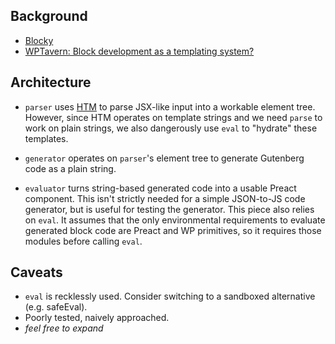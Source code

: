 ## Background

* [Blocky](https://github.com/youknowriad/blocky)
* [WPTavern: Block development as a templating system?](https://wptavern.com/a-world-where-some-block-development-is-merely-a-templating-system-with-no-build-process)

## Architecture

* `parser` uses [HTM](https://www.npmjs.com/package/htm) to parse JSX-like input into a workable element tree. However, since HTM operates on template strings and we need `parse` to work on plain strings, we also dangerously use `eval` to "hydrate" these templates.

* `generator` operates on `parser`'s element tree to generate Gutenberg code as a plain string.

* `evaluator` turns string-based generated code into a usable Preact component. This isn't strictly needed for a simple JSON-to-JS code generator, but is useful for testing the generator. This piece also relies on `eval`. It assumes that the only environmental requirements to evaluate generated block code are Preact and WP primitives, so it requires those modules before calling `eval`.

## Caveats

* `eval` is recklessly used. Consider switching to a sandboxed alternative (e.g. safeEval).
* Poorly tested, naively approached.
* _feel free to expand_
